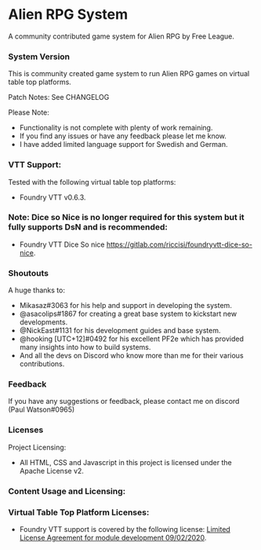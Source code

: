 # Alien RPG System

A community contributed game system for Alien RPG by Free League.

### System Version

This is community created game system to run Alien RPG games on virtual table top platforms.

Patch Notes: See CHANGELOG

Please Note:

- Functionality is not complete with plenty of work remaining.
- If you find any issues or have any feedback please let me know.
- I have added limited language support for Swedish and German.

### VTT Support:

Tested with the following virtual table top platforms:

- Foundry VTT v0.6.3.

### Note: Dice so Nice is no longer required for this system but it fully supports DsN and is recommended:

- Foundry VTT Dice So nice https://gitlab.com/riccisi/foundryvtt-dice-so-nice.

### Shoutouts

A huge thanks to:

- Mikasaz#3063 for his help and support in developing the system.
- @asacolips#1867 for creating a great base system to kickstart new developments.
- @NickEast#1131 for his development guides and base system.
- @hooking [UTC+12]#0492 for his excellent PF2e which has provided many insights into how to build systems.
- And all the devs on Discord who know more than me for their various contributions.

### Feedback

If you have any suggestions or feedback, please contact me on discord (Paul Watson#0965)

### Licenses

Project Licensing:

- All HTML, CSS and Javascript in this project is licensed under the Apache License v2.

### Content Usage and Licensing:

### Virtual Table Top Platform Licenses:

- Foundry VTT support is covered by the following license: [Limited License Agreement for module development 09/02/2020](https://foundryvtt.com/article/license/).
